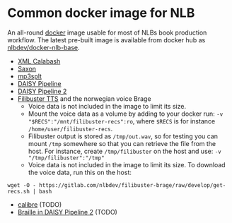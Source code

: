 # Common docker image for NLB

An all-round [docker](https://www.docker.com/) image usable for most of NLBs book production workflow.
The latest pre-built image is available from docker hub as [nlbdev/docker-nlb-base](https://hub.docker.com/r/nlbdev/docker-nlb-base/).

* [XML Calabash](https://xmlcalabash.com/)
* [Saxon](http://saxon.sourceforge.net/)
* [mp3splt](http://mp3splt.sourceforge.net/)
* [DAISY Pipeline](http://www.daisy.org/pipeline)
* [DAISY Pipeline 2](http://www.daisy.org/pipeline2)
* [Filibuster TTS](https://no.wikipedia.org/wiki/Den_syntetiske_stemmen_Brage) and the norwegian voice Brage
    - Voice data is not included in the image to limit its size.
    - Mount the voice data as a volume by adding to your docker run: `-v "$RECS":"/mnt/filibuster-recs":ro`, where `$RECS` is for instance `/home/user/filibuster-recs`.
    - Filibuster output is stored as `/tmp/out.wav`, so for testing you can mount `/tmp` somewhere so that you can retrieve the file from the host. For instance, create `/tmp/filibuster` on the host and use: `-v "/tmp/filibuster":"/tmp"`
    - Voice data is not included in the image to limit its size. To download the voice data, run this on the host:
```
wget -O - https://gitlab.com/nlbdev/filibuster-brage/raw/develop/get-recs.sh | bash
```

* [calibre](http://calibre-ebook.com/) (TODO)
* [Braille in DAISY Pipeline 2](https://github.com/snaekobbi/) (TODO)

